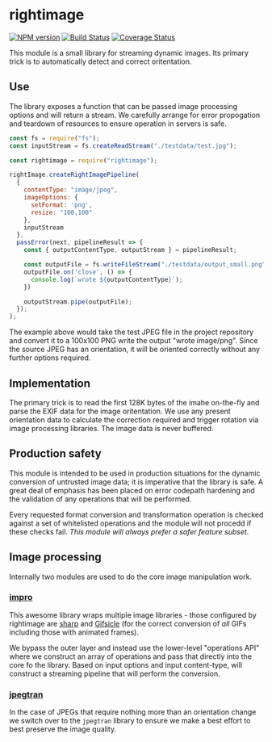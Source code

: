 # rightimage

[![NPM version](https://img.shields.io/npm/v/rightimage.svg)](https://www.npmjs.com/package/rightimage)
[![Build Status](https://img.shields.io/travis/alexjeffburke/rightimage/master.svg)](https://travis-ci.org/alexjeffburke/rightimage)
[![Coverage Status](https://img.shields.io/coveralls/alexjeffburke/rightimage/master.svg)](https://coveralls.io/r/alexjeffburke/rightimage?branch=master)

This module is a small library for streaming dynamic images. Its
primary trick is to automatically detect and correct oritentation.

## Use

The library exposes a function that can be passed image processing options
and will return a stream. We carefully arrange for error propogation and
teardown of resources to ensure operation in servers is safe.

```js
const fs = require("fs");
const inputStream = fs.createReadStream("./testdata/test.jpg");

const rightimage = require("rightimage");

rightImage.createRightImagePipeline(
  {
    contentType: "image/jpeg",
    imageOptions: {
      setFormat: 'png',
      resize: "100,100"
    },
    inputStream
  },
  passError(next, pipelineResult => {
    const { outputContentType, outputStream } = pipelineResult;

    const outputFile = fs.writeFileStream("./testdata/output_small.png");
    outputFile.on('close', () => {
      console.log(`wrote ${outputContentType}`);
    })

    outputStream.pipe(outputFile);
  });
);
```

The example above would take the test JPEG file in the project repository
and convert it to a 100x100 PNG write the output "wrote image/png". Since
the source JPEG has an orientation, it will be oriented correctly without
any further options required.

## Implementation

The primary trick is to read the first 128K bytes of the imahe on-the-fly
and parse the EXIF data for the image oritentation. We use any present
orientation data to calculate the correction required and trigger rotation
via image processing libraries. The image data is never buffered.

## Production safety

This module is intended to be used in production situations for the dynamic
conversion of untrusted image data; it is imperative that the library is safe.
A great deal of emphasis has been placed on error codepath hardening and the
validation of any operations that will be performed.

Every requested format conversion and transformation operation is checked
against a set of whitelisted operations and the module will not procedd if
these checks fail. _This module will always prefer a safer feature subset._

## Image processing

Internally two modules are used to do the core image manipulation work.

### [impro](https://github.com/papandreou/impro)

This awesome library wraps multiple image libraries - those configured by
rightimage are [sharp](https://github.com/lovell/sharp) and
[Gifsicle](https://github.com/kohler/gifsicle) (for the correct conversion
of _all_ GIFs including those with animated frames).

We bypass the outer layer and instead use the lower-level "operations API"
where we construct an array of operations and pass that directly into the
core fo the library. Based on input options and input content-type,
will construct a streaming pipeline that will perform the conversion.

### [jpegtran](https://github.com/papandreou/node-jpegtran)

In the case of JPEGs that require nothing more than an orientation change
we switch over to the `jpegtran` library to ensure we make a best effort to
best preserve the image quality.
